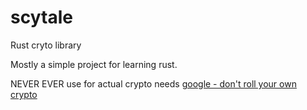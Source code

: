 # scytale
Rust cryto library

Mostly a simple project for learning rust.

NEVER EVER use for actual crypto needs [google - don't roll your own crypto](https://www.google.com.au/search?q=don%27t+roll+your+own+crypto)
